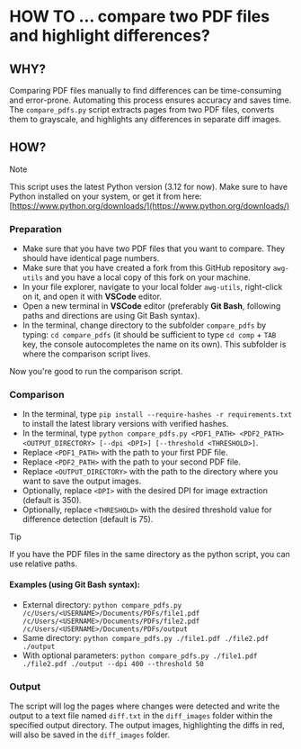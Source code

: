 # HOW TO ... compare two PDF files and highlight differences?

## WHY?

Comparing PDF files manually to find differences can be time-consuming and error-prone. Automating this process ensures accuracy and saves time. The `compare_pdfs.py` script extracts pages from two PDF files, converts them to grayscale, and highlights any differences in separate diff images.

## HOW?

> [!NOTE]
> This script uses the latest Python version (3.12 for now). Make sure to have Python installed on your system, or get it from here: [https://www.python.org/downloads/](https://www.python.org/downloads/)

### Preparation

* Make sure that you have two PDF files that you want to compare. They should have identical page numbers.
* Make sure that you have created a fork from this GitHub repository `awg-utils` and you have a local copy of this fork on your machine.
* In your file explorer, navigate to your local folder `awg-utils`, right-click on it, and open it with **VSCode** editor.
* Open a new terminal in **VSCode** editor (preferably **Git Bash**, following paths and directions are using Git Bash syntax).
* In the terminal, change directory to the subfolder `compare_pdfs` by typing: `cd compare_pdfs` (it should be sufficient to type `cd comp` + `TAB` key, the console autocompletes the name on its own). This subfolder is where the comparison script lives.

Now you're good to run the comparison script.

### Comparison

* In the terminal, type `pip install --require-hashes -r requirements.txt` to install the latest library versions with verified hashes.
* In the terminal, type `python compare_pdfs.py <PDF1_PATH> <PDF2_PATH> <OUTPUT_DIRECTORY> [--dpi <DPI>] [--threshold <THRESHOLD>]`.
* Replace `<PDF1_PATH>` with the path to your first PDF file.
* Replace `<PDF2_PATH>` with the path to your second PDF file.
* Replace `<OUTPUT_DIRECTORY>` with the path to the directory where you want to save the output images.
* Optionally, replace `<DPI>` with the desired DPI for image extraction (default is 350).
* Optionally, replace `<THRESHOLD>` with the desired threshold value for difference detection (default is 75).

> [!TIP]
> If you have the PDF files in the same directory as the python script, you can use relative paths.

#### Examples (using **Git Bash** syntax):

* External directory: `python compare_pdfs.py /c/Users/<USERNAME>/Documents/PDFs/file1.pdf /c/Users/<USERNAME>/Documents/PDFs/file2.pdf /c/Users/<USERNAME>/Documents/PDFs/output`
* Same directory: `python compare_pdfs.py ./file1.pdf ./file2.pdf ./output`
* With optional parameters: `python compare_pdfs.py ./file1.pdf ./file2.pdf ./output --dpi 400 --threshold 50`

### Output

The script will log the pages where changes were detected and write the output to a text file named `diff.txt` in the `diff_images` folder within the specified output directory. The output images, highlighting the diffs in red, will also be saved in the `diff_images` folder.